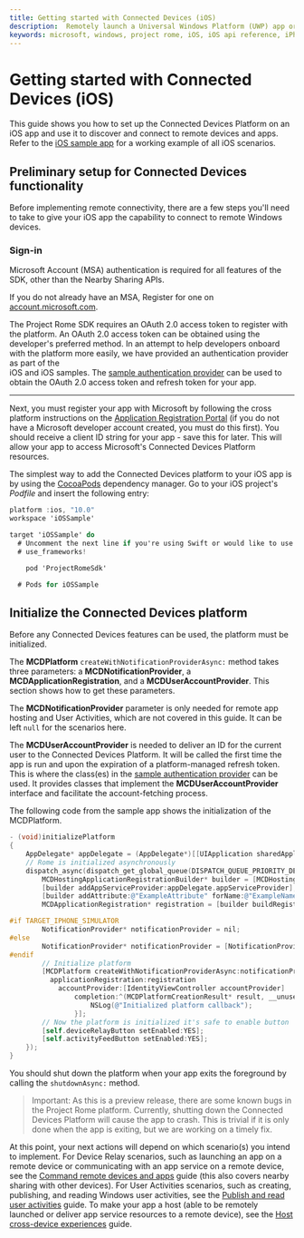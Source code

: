 ```yaml
---
title: Getting started with Connected Devices (iOS)
description:  Remotely launch a Universal Windows Platform (UWP) app or Windows desktop app from an iOS device with Project Rome.
keywords: microsoft, windows, project rome, iOS, iOS api reference, iPhone 
---
```


# Getting started with Connected Devices (iOS)
This guide shows you how to set up the Connected Devices Platform on an iOS app and use it to discover and connect to remote devices and apps. Refer to the [iOS sample app](TBDGH) for a working example of all iOS scenarios.


## Preliminary setup for Connected Devices functionality

Before implementing remote connectivity, there are a few steps you'll need to take to give your iOS app the capability to connect to remote Windows devices.

### Sign-in

Microsoft Account (MSA) authentication is required for all features of the SDK, other than the Nearby Sharing APIs. 

If you do not already have an MSA, Register for one on [account.microsoft.com](https://account.microsoft.com/account).

The Project Rome SDK requires an OAuth 2.0 access token to register with the platform. An OAuth 2.0 access token can be obtained using the developer's preferred method. In an attempt to help developers onboard with the platform more easily, we have provided an authentication provider as part of the  
iOS and iOS samples. The [sample authentication provider](TBDGH) can be used to obtain the OAuth 2.0 access token and refresh token for your app.

---

Next, you must register your app with Microsoft by following the cross platform instructions on the [Application Registration Portal](https://apps.dev.microsoft.com/) (if you do not have a Microsoft developer account created, you must do this first). You should receive a client ID string for your app - save this for later. This will allow your app to access Microsoft's Connected Devices Platform resources. 

The simplest way to add the Connected Devices platform to your iOS app is by using the [CocoaPods](https://cocoapods.org/) dependency manager. Go to your iOS project's *Podfile* and insert the following entry:

```ObjectiveC
platform :ios, "10.0"
workspace 'iOSSample'

target 'iOSSample' do
  # Uncomment the next line if you're using Swift or would like to use dynamic frameworks
  # use_frameworks!

	pod 'ProjectRomeSdk'

  # Pods for iOSSample
```


## Initialize the Connected Devices platform

Before any Connected Devices features can be used, the platform must be initialized. 

The **MCDPlatform** `createWithNotificationProviderAsync:` method takes three parameters: a **MCDNotificationProvider**, a **MCDApplicationRegistration**, and a **MCDUserAccountProvider**. This section shows how to get these parameters. 

The **MCDNotificationProvider** parameter is only needed for remote app hosting and User Activities, which are not covered in this guide. It can be left `null` for the scenarios here.


The **MCDUserAccountProvider** is needed to deliver an ID for the current user to the Connected Devices Platform. It will be called the first time the app is run and upon the expiration of a platform-managed refresh token. This is where the class(es) in the [sample authentication provider](TBDGH) can be used. It provides classes that implement the **MCDUserAccountProvider** interface and facilitate the account-fetching process.

The following code from the sample app shows the initialization of the MCDPlatform.

```ObjectiveC
- (void)initializePlatform
{
    AppDelegate* appDelegate = (AppDelegate*)[[UIApplication sharedApplication] delegate];
    // Rome is initialized asynchronously
    dispatch_async(dispatch_get_global_queue(DISPATCH_QUEUE_PRIORITY_DEFAULT, 0), ^{
        MCDHostingApplicationRegistrationBuilder* builder = [MCDHostingApplicationRegistrationBuilder new];
        [builder addAppServiceProvider:appDelegate.appServiceProvider];
        [builder addAttribute:@"ExampleAttribute" forName:@"ExampleName"];
        MCDApplicationRegistration* registration = [builder buildRegistration];

#if TARGET_IPHONE_SIMULATOR
        NotificationProvider* notificationProvider = nil;
#else
        NotificationProvider* notificationProvider = [NotificationProvider sharedInstance];
#endif
        // Initialize platform
        [MCDPlatform createWithNotificationProviderAsync:notificationProvider
          applicationRegistration:registration
            accountProvider:[IdentityViewController accountProvider]
                completion:^(MCDPlatformCreationResult* result, __unused NSError* error) {
                    NSLog(@"Initialized platform callback");
                }];
        // Now the platform is initialized it's safe to enable button
        [self.deviceRelayButton setEnabled:YES];
        [self.activityFeedButton setEnabled:YES];
    });
}
```

You should shut down the platform when your app exits the foreground by calling the `shutdownAsync:` method.

> Important: As this is a preview release, there are some known bugs in the Project Rome platform. Currently, shutting down the Connected Devices Platform will cause the app to crash. This is trivial if it is only done when the app is exiting, but we are working on a timely fix. 

At this point, your next actions will depend on which scenario(s) you intend to implement. For Device Relay scenarios, such as launching an app on a remote device or communicating with an app service on a remote device, see the [Command remote devices and apps](command-remote-devices-and-apps-iOS.md) guide (this also covers nearby sharing with other devices). For User Activities scenarios, such as creating, publishing, and reading Windows user activities, see the [Publish and read user activities](user-activities-iOS.md) guide. To make your app a host (able to be remotely launched or deliver app service resources to a remote device), see the [Host cross-device experiences](hosting-iOS) guide. 